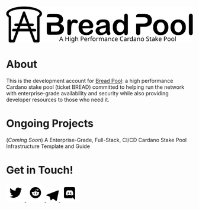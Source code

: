 <p align="center">
  <a href="https://bread-pool.com">
    <img src="https://raw.githubusercontent.com/bread-pool/bread-pool/mainline/assets/logo.svg" alt="Bread Pool Logo" />
  </a>
</p>

# About

This is the development account for [Bread Pool](https://bread-pool.com): a high performance Cardano stake pool (ticket BREAD) committed to helping run the network with enterprise-grade availability and security while also providing developer resources to those who need it.

# Ongoing Projects

(*Coming Soon*) A Enterprise-Grade, Full-Stack, CI/CD Cardano Stake Pool Infrastructure Template and Guide

# Get in Touch!

<div display="flex" align-items="center" justify-content="center">
  <a href="https://twitter.com/BreadStakePool">
    <img height="50px" src="https://raw.githubusercontent.com/bread-pool/bread-pool/mainline/assets/external-logos/twitter.svg" alt="Twitter Logo" />
  </a>

  <a href="https://www.reddit.com/user/bread-pool">
    <img height="50px" src="https://raw.githubusercontent.com/bread-pool/bread-pool/mainline/assets/external-logos/reddit.svg" alt="Reddit Logo" />
  </a>

  <a href="https://t.me/BreadStakePool">
    <img height="34px" padding="8px" src="https://raw.githubusercontent.com/bread-pool/bread-pool/mainline/assets/external-logos/telegram.svg" alt="Telegram Logo" />
  </a>

  <a href="https://discord.gg/qdcnVKYZFT">
    <img height="50px" src="https://raw.githubusercontent.com/bread-pool/bread-pool/mainline/assets/external-logos/discord.svg" alt="Discord Logo" />
  </a>
</div>
